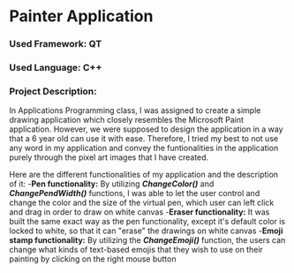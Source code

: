 # Painter Application

### Used Framework: QT
### Used Language: C++

### Project Description:
In Applications Programming class, I was assigned to create a simple drawing application which closely resembles the Microsoft Paint application. However, we were supposed to design the application in a way that a 6 year old can use it with ease. Therefore, I tried my best to not use any word in my application and convey the funtionalities in the application purely through the pixel art images that I have created. 

Here are the different functionalities of my application and the description of it:
-**Pen functionality:** By utilizing ***ChangeColor()*** and ***ChangePendWidth()*** functions, I was able to let the user control and change the color and the size of the virtual pen, which user can left click and drag in order to draw on white canvas
-**Eraser functionality:** It was built the same exact way as the pen functionality, except it's default color is locked to white, so that it can "erase" the drawings on white canvas
-**Emoji stamp functionality:** By utilizing the ***ChangeEmoji()*** function, the users can change what kinds of text-based emojis that they wish to use on their painting by clicking on the right mouse button

